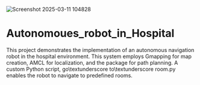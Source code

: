 






![Screenshot 2025-03-11 104828](https://github.com/user-attachments/assets/887b0856-f1d3-4250-a01f-21a7b5a697dc)









# Autonomoues_robot_in_Hospital
This project demonstrates the implementation of an autonomous navigation robot in the hospital environment. This system employs Gmapping for map creation, AMCL for localization, and the  package for path planning. A custom Python script, go\textunderscore to\textunderscore room.py enables the robot to navigate to predefined rooms. 
